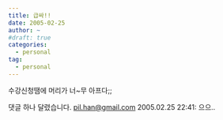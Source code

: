 ```yaml
---
title: 급싸!!
date: 2005-02-25
author: ~
#draft: true
categories:
  - personal
tag:
  - personal
---
```




수강신청땜에 머리가 너~무 아프다;;


 댓글 하나 달렸습니다.
 pil.han@gmail.com 2005.02.25 22:41: 
으으..




